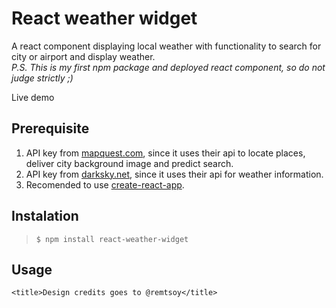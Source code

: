 # React weather widget

A react component displaying local weather with functionality to search for city or airport and display weather.  
*P.S. This is my first npm package and deployed react component, so do not judge strictly ;)*

Live demo

## Prerequisite

1. API key from [mapquest.com](https://developer.mapquest.com/), since it uses their api to locate places, deliver city background image and predict search.
2. API key from [darksky.net](https://darksky.net/dev), since it uses their api for weather information.
3. Recomended to use [create-react-app](https://www.npmjs.com/package/create-react-app).

## Instalation

> ```$ npm install react-weather-widget```

## Usage







    <title>Design credits goes to @remtsoy</title>